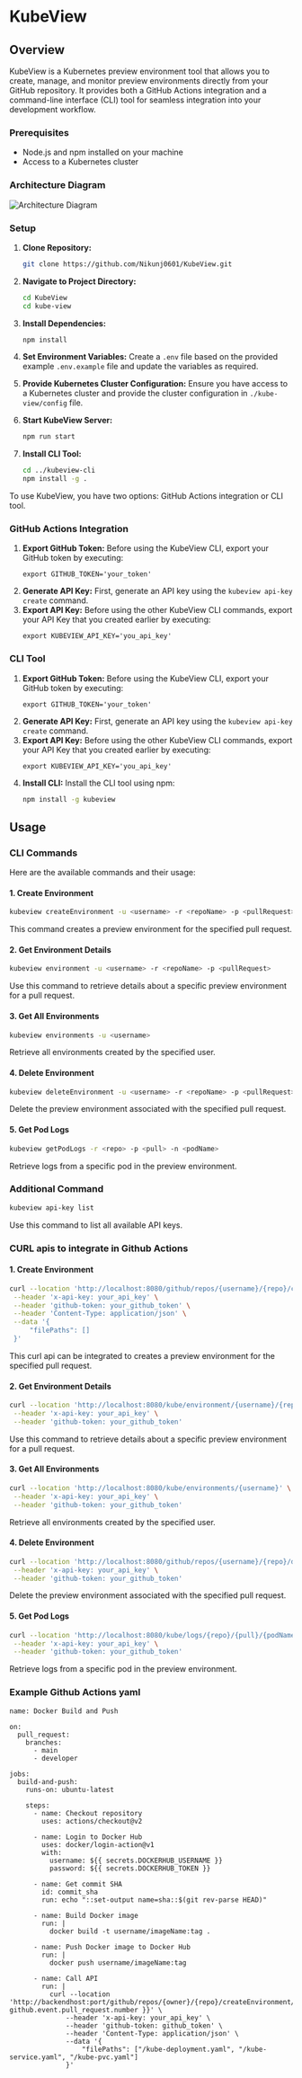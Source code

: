 # KubeView

## Overview

KubeView is a Kubernetes preview environment tool that allows you to create, manage, and monitor preview environments directly from your GitHub repository. It provides both a GitHub Actions integration and a command-line interface (CLI) tool for seamless integration into your development workflow.

### Prerequisites

- Node.js and npm installed on your machine
- Access to a Kubernetes cluster

### Architecture Diagram

![Architecture Diagram](./assets/architecture.png)

### Setup

1. **Clone Repository:**
   ```bash
   git clone https://github.com/Nikunj0601/KubeView.git
   ```

2. **Navigate to Project Directory:**
   ```bash
   cd KubeView
   cd kube-view
   ```

3. **Install Dependencies:**
   ```bash
   npm install
   ```

4. **Set Environment Variables:**
   Create a `.env` file based on the provided example `.env.example` file and update the variables as required.

5. **Provide Kubernetes Cluster Configuration:**
   Ensure you have access to a Kubernetes cluster and provide the cluster configuration in `./kube-view/config` file.

6. **Start KubeView Server:**
   ```bash
   npm run start
   ```

7. **Install CLI Tool:**
   ```bash
   cd ../kubeview-cli
   npm install -g .
   ```

To use KubeView, you have two options: GitHub Actions integration or CLI tool. 

### GitHub Actions Integration

1. **Export GitHub Token:** Before using the KubeView CLI, export your GitHub token by executing:
   ```
   export GITHUB_TOKEN='your_token'
   ```
2. **Generate API Key:** First, generate an API key using the `kubeview api-key create` command.
3. **Export API Key:** Before using the other KubeView CLI commands, export your API Key that you created earlier by executing:
   ```
   export KUBEVIEW_API_KEY='you_api_key'
   ```


### CLI Tool

1. **Export GitHub Token:** Before using the KubeView CLI, export your GitHub token by executing:
   ```
   export GITHUB_TOKEN='your_token'
   ```
2. **Generate API Key:** First, generate an API key using the `kubeview api-key create` command.
3. **Export API Key:** Before using the other KubeView CLI commands, export your API Key that you created earlier by executing:
   ```
   export KUBEVIEW_API_KEY='you_api_key'
   ```
4. **Install CLI:** Install the CLI tool using npm:
   ```bash
   npm install -g kubeview
   ```

## Usage

### CLI Commands

Here are the available commands and their usage:

#### 1. Create Environment
   ```bash
   kubeview createEnvironment -u <username> -r <repoName> -p <pullRequest> -f <filePath> 
   ```
   This command creates a preview environment for the specified pull request.

#### 2. Get Environment Details
   ```bash
   kubeview environment -u <username> -r <repoName> -p <pullRequest>
   ```
   Use this command to retrieve details about a specific preview environment for a pull request.

#### 3. Get All Environments
   ```bash
   kubeview environments -u <username>
   ```
   Retrieve all environments created by the specified user.

#### 4. Delete Environment
   ```bash
   kubeview deleteEnvironment -u <username> -r <repoName> -p <pullRequest>
   ```
   Delete the preview environment associated with the specified pull request.

#### 5. Get Pod Logs
   ```bash
   kubeview getPodLogs -r <repo> -p <pull> -n <podName>
   ```
   Retrieve logs from a specific pod in the preview environment.

### Additional Command
```bash
kubeview api-key list
```
Use this command to list all available API keys.

### CURL apis to integrate in Github Actions

#### 1. Create Environment
   ```bash
   curl --location 'http://localhost:8080/github/repos/{username}/{repo}/createEnvironment/{pull}' \
    --header 'x-api-key: your_api_key' \
    --header 'github-token: your_github_token' \
    --header 'Content-Type: application/json' \
    --data '{
        "filePaths": []
    }'
   ```
   This curl api can be integrated to creates a preview environment for the specified pull request.

#### 2. Get Environment Details
   ```bash
   curl --location 'http://localhost:8080/kube/environment/{username}/{repo}/{pull}' \
    --header 'x-api-key: your_api_key' \
    --header 'github-token: your_github_token' 
   ```
   Use this command to retrieve details about a specific preview environment for a pull request.

#### 3. Get All Environments
   ```bash
   curl --location 'http://localhost:8080/kube/environments/{username}' \
    --header 'x-api-key: your_api_key' \
    --header 'github-token: your_github_token'
   ```
   Retrieve all environments created by the specified user.

#### 4. Delete Environment
   ```bash
   curl --location 'http://localhost:8080/github/repos/{username}/{repo}/deleteEnviornment/{pull}' \
    --header 'x-api-key: your_api_key' \
    --header 'github-token: your_github_token'  
   ```
   Delete the preview environment associated with the specified pull request.

#### 5. Get Pod Logs
   ```bash
   curl --location 'http://localhost:8080/kube/logs/{repo}/{pull}/{podName}' \
    --header 'x-api-key: your_api_key' \
    --header 'github-token: your_github_token' 
   ```
   Retrieve logs from a specific pod in the preview environment.
### Example Github Actions yaml
   ```
   name: Docker Build and Push
   
   on:
     pull_request:
       branches:
         - main
         - developer
   
   jobs:
     build-and-push:
       runs-on: ubuntu-latest
   
       steps:
         - name: Checkout repository
           uses: actions/checkout@v2
   
         - name: Login to Docker Hub
           uses: docker/login-action@v1
           with:
             username: ${{ secrets.DOCKERHUB_USERNAME }}
             password: ${{ secrets.DOCKERHUB_TOKEN }}
   
         - name: Get commit SHA
           id: commit_sha
           run: echo "::set-output name=sha::$(git rev-parse HEAD)"
   
         - name: Build Docker image
           run: |
             docker build -t username/imageName:tag .
         
         - name: Push Docker image to Docker Hub
           run: |
             docker push username/imageName:tag
             
         - name: Call API
           run: |
             curl --location 'http://backendhost:port/github/repos/{owner}/{repo}/createEnvironment/${{ github.event.pull_request.number }}' \
                 --header 'x-api-key: your_api_key' \
                 --header 'github-token: github_token' \
                 --header 'Content-Type: application/json' \
                 --data '{
                     "filePaths": ["/kube-deployment.yaml", "/kube-service.yaml", "/kube-pvc.yaml"]
                 }'
   ```
